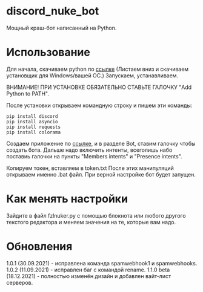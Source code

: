 # discord_nuke_bot
Мощный краш-бот написанный на Python.

# Использование
Для начала, скачиваем python по [ссылке](https://www.python.org/downloads/release/python-388/) (Листаем вниз и скачиваем установщик для Windows/вашей ОС.)
Запускаем, устанавливаем. 

ВНИМАНИЕ! ПРИ УСТАНОВКЕ ОБЯЗАТЕЛЬНО СТАВЬТЕ ГАЛОЧКУ "Add Python to PATH".

После установки открываем командную строку и пишем эти команды:
```
pip install discord
pip install asyncio
pip install requests
pip install colorama
```

Создаем приложение по [ссылке](https://discord.com/developers), и в разделе Bot, ставим галочку чтобы создать бота. 
Дальше надо включить интенты, всеголишь набо поставиь галочки на пункты "Members intents" и "Presence intents".

Копируем токен, вставляем в token.txt
После этих манипуляций открываем именно .bat файл. При верной настройке бот будет запущен.

# Как менять настройки
Зайдите в файл fzlnuker.py с помощью блокнота или любого другого текстого редактора и меняем значения на те, которые вам надо.

# Обновления
1.0.1 (30.09.2021) - исправлена команда spamwebhook1 и spamwebhooks.
1.0.2 (11.09.2021) - исправлен баг с командой rename.
1.1.0 beta (18.12.2021) - полностью изменён дизайн и добавлен вайт-лист серверов.
